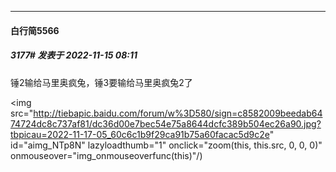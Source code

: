 

*****

####  白行简5566  
##### 3177#       发表于 2022-11-15 08:11

锤2输给马里奥疯兔，锤3要输给马里奥疯兔2了

<img src="http://tiebapic.baidu.com/forum/w%3D580/sign=c8582009beedab6474724dc8c737af81/dc36d00e7bec54e75a8644dcfc389b504ec26a90.jpg?tbpicau=2022-11-17-05_60c6c1b9f29ca91b75a60facac5d9c2e" id="aimg_NTp8N" lazyloadthumb="1" onclick="zoom(this, this.src, 0, 0, 0)" onmouseover="img_onmouseoverfunc(this)"/)

